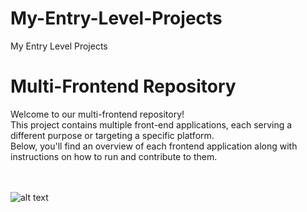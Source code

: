 # My-Entry-Level-Projects
My Entry Level Projects
# Multi-Frontend Repository

Welcome to our multi-frontend repository! <br>
This project contains multiple front-end applications, each serving a different purpose or targeting a specific platform. <br>
Below, you'll find an overview of each frontend application along with instructions on how to run and contribute to them.<br><br><br>

![alt text]([https://github.com/ahmetmetinarslan/metVooMusic.js/blob/main/metVoo.js/img/screen.png?raw=true](https://cdn.dribbble.com/users/330915/screenshots/3587000/10_coding_dribbble.gif)https://cdn.dribbble.com/users/330915/screenshots/3587000/10_coding_dribbble.gif)


